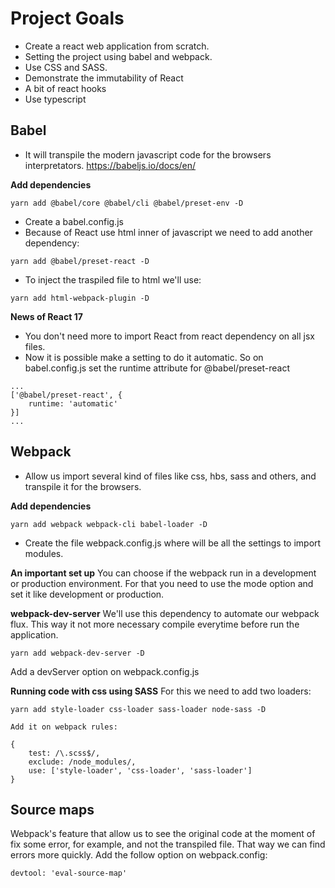 # Project Goals
- Create a react web application from scratch.
- Setting the project using babel and webpack. 
- Use CSS and SASS.
- Demonstrate the immutability of React
- A bit of react hooks
- Use typescript

## Babel
- It will transpile the modern javascript code for the browsers interpretators.
https://babeljs.io/docs/en/

**Add dependencies**
```
yarn add @babel/core @babel/cli @babel/preset-env -D              
```

- Create a babel.config.js
- Because of React use html inner of javascript we need to add another dependency:
```
yarn add @babel/preset-react -D
```
- To inject the traspiled file to html we'll use:
```
yarn add html-webpack-plugin -D
```

**News of React 17**
- You don't need more to import React from react dependency on all jsx files.
- Now it is possible make a setting to do it automatic. So on babel.config.js set the runtime attribute for @babel/preset-react
```
...
['@babel/preset-react', {
    runtime: 'automatic'
}]
...
```

## Webpack
- Allow us import several kind of files like css, hbs, sass and others, and transpile it for the browsers.

**Add dependencies**
```
yarn add webpack webpack-cli babel-loader -D
```

- Create the file webpack.config.js where will be all the settings to import modules.

**An important set up**
You can choose if the webpack run in a development or production environment.
For that you need to use the mode option and set it like development or production.

**webpack-dev-server**
We'll use this dependency to automate our webpack flux. This way it not more necessary compile everytime before run the application.
```
yarn add webpack-dev-server -D
```
Add a devServer option on webpack.config.js

**Running code with css using SASS**
For this we need to add two loaders:
```
yarn add style-loader css-loader sass-loader node-sass -D

Add it on webpack rules:

{
    test: /\.scss$/,
    exclude: /node_modules/,
    use: ['style-loader', 'css-loader', 'sass-loader'] 
}
```

## Source maps
Webpack's feature that allow us to see the original code at the moment of fix some error, for example, and not the transpiled file. That way we can find errors more quickly.
Add the follow option on webpack.config:
```
devtool: 'eval-source-map'
```